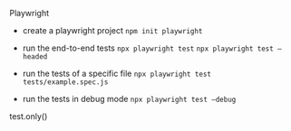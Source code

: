 Playwright

- create a playwright project
  `npm init playwright`

- run the end-to-end tests
  `npx playwright test`
  `npx playwright test —headed`
- run the tests of a specific file
  `npx playwright test tests/example.spec.js`
- run the tests in debug mode
  `npx playwright test —debug`


test.only()
